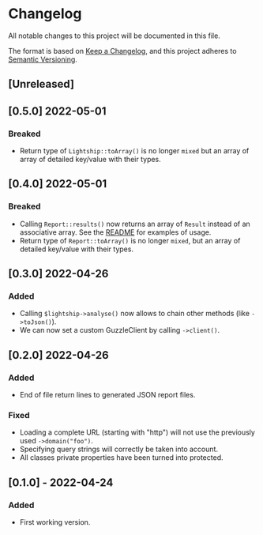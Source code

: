 # Changelog
All notable changes to this project will be documented in this file.

The format is based on [Keep a Changelog](https://keepachangelog.com/en/1.0.0/),
and this project adheres to [Semantic Versioning](https://semver.org/spec/v2.0.0.html).

## [Unreleased]

## [0.5.0] 2022-05-01

### Breaked

- Return type of `Lightship::toArray()` is no longer `mixed` but an array of array of detailed key/value with their types.

## [0.4.0] 2022-05-01

### Breaked

- Calling `Report::results()` now returns an array of `Result` instead of an associative array. See the [README](README.md#3-set-a-response-callback) for examples of usage.
- Return type of `Report::toArray()` is no longer `mixed`, but an array of detailed key/value with their types.

## [0.3.0] 2022-04-26

### Added

- Calling `$lightship->analyse()` now allows to chain other methods (like `->toJson()`).
- We can now set a custom GuzzleClient by calling `->client()`.

## [0.2.0] 2022-04-26

### Added

- End of file return lines to generated JSON report files.

### Fixed

- Loading a complete URL (starting with "http") will not use the previously used `->domain("foo")`.
- Specifying query strings will correctly be taken into account.
- All classes private properties have been turned into protected.

## [0.1.0] - 2022-04-24

### Added

- First working version.
